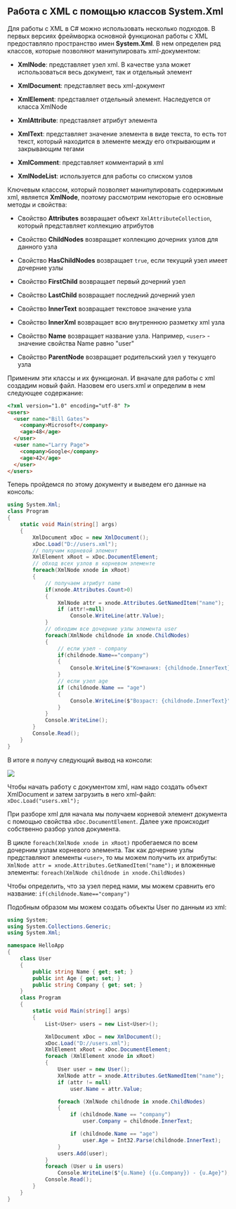 ## Работа с XML с помощью классов System.Xml

Для работы с XML в C# можно использовать несколько подходов. В первых версиях фреймворка основной функционал работы с XML предоставляло пространство 
имен **System.Xml**. В нем определен ряд классов, которые позволяют манипулировать xml-документом:

- **XmlNode**: представляет узел xml. В качестве узла может использоваться весь документ, так и отдельный элемент

- **XmlDocument**: представляет весь xml-документ

- **XmlElement**: представляет отдельный элемент. Наследуется от класса XmlNode

- **XmlAttribute**: представляет атрибут элемента

- **XmlText**: представляет значение элемента в виде текста, то есть тот текст, который находится в элементе между его открывающим и закрывающим тегами

- **XmlComment**: представляет комментарий в xml

- **XmlNodeList**: используется для работы со списком узлов

Ключевым классом, который позволяет манипулировать содержимым xml, является **XmlNode**, поэтому рассмотрим некоторые его основные 
методы и свойства:

- Свойство **Attributes** возвращает объект `XmlAttributeCollection`, который представляет коллекцию атрибутов

- Свойство **ChildNodes** возвращает коллекцию дочерних узлов для данного узла

- Свойство **HasChildNodes** возвращает `true`, если текущий узел имеет дочерние узлы

- Свойство **FirstChild** возвращает первый дочерний узел 

- Свойство **LastChild** возвращает последний дочерний узел 

- Свойство **InnerText** возвращает текстовое значение узла

- Свойство **InnerXml** возвращает всю внутреннюю разметку xml узла

- Свойство **Name** возвращает название узла. Например, `<user>` - значение свойства Name равно "user"

- Свойство **ParentNode** возвращает родительский узел у текущего узла

Применим эти классы и их функционал. И вначале для работы с xml создадим новый файл. Назовем его users.xml и определим в нем следующее содержание:

```html
<?xml version="1.0" encoding="utf-8" ?>
<users>
  <user name="Bill Gates">
    <company>Microsoft</company>
    <age>48</age>
  </user>
  <user name="Larry Page">
    <company>Google</company>
    <age>42</age>
  </user>
</users>
```

Теперь пройдемся по этому документу и выведем его данные на консоль:

```cs
using System.Xml;
class Program
{
    static void Main(string[] args)
    {
        XmlDocument xDoc = new XmlDocument();
        xDoc.Load("D://users.xml");
        // получим корневой элемент
        XmlElement xRoot = xDoc.DocumentElement;
        // обход всех узлов в корневом элементе
        foreach(XmlNode xnode in xRoot)
        {
            // получаем атрибут name
            if(xnode.Attributes.Count>0)
            {
                XmlNode attr = xnode.Attributes.GetNamedItem("name");
                if (attr!=null)
                    Console.WriteLine(attr.Value);
            }
            // обходим все дочерние узлы элемента user
            foreach(XmlNode childnode in xnode.ChildNodes)
            {
                // если узел - company
                if(childnode.Name=="company")
                {
                    Console.WriteLine($"Компания: {childnode.InnerText}");
                }
                // если узел age
                if (childnode.Name == "age")
                {
                    Console.WriteLine($"Возраст: {childnode.InnerText}");
                }
            }
            Console.WriteLine();
        }
        Console.Read();
    }
}
```

В итоге я получу следующий вывод на консоли:

![](https://metanit.com/web/javascript/./pics/16.1.png)

Чтобы начать работу с документом xml, нам надо создать объект XmlDocument и затем загрузить в него xml-файл: `xDoc.Load("users.xml");`

При разборе xml для начала мы получаем корневой элемент документа с помощью свойства `xDoc.DocumentElement`. Далее уже происходит собственно разбор 
узлов документа.

В цикле `foreach(XmlNode xnode in xRoot)` пробегаемся по всем дочерним узлам корневого элемента. Так как дочерние узлы представляют элементы 
`<user>`, то мы можем получить их атрибуты: `XmlNode attr = xnode.Attributes.GetNamedItem("name");` и вложенные элементы: `foreach(XmlNode childnode in xnode.ChildNodes)`

Чтобы определить, что за узел перед нами, мы можем сравнить его название: `if(childnode.Name=="company")`

Подобным образом мы можем создать объекты User по данным из xml:

```cs
using System;
using System.Collections.Generic;
using System.Xml;

namespace HelloApp
{
    class User
    {
        public string Name { get; set; }
        public int Age { get; set; }
        public string Company { get; set; }
    }
    class Program
    {
        static void Main(string[] args)
        {
            List<User> users = new List<User>();

            XmlDocument xDoc = new XmlDocument();
            xDoc.Load("D://users.xml");
            XmlElement xRoot = xDoc.DocumentElement;
            foreach (XmlElement xnode in xRoot)
            {
                User user = new User();
                XmlNode attr = xnode.Attributes.GetNamedItem("name");
                if (attr != null)
                    user.Name = attr.Value;

                foreach (XmlNode childnode in xnode.ChildNodes)
                {
                    if (childnode.Name == "company")
                        user.Company = childnode.InnerText;

                    if (childnode.Name == "age")
                        user.Age = Int32.Parse(childnode.InnerText);
                }
                users.Add(user);
            }
            foreach (User u in users)
                Console.WriteLine($"{u.Name} ({u.Company}) - {u.Age}");
            Console.Read();
        }
    }
}
```


